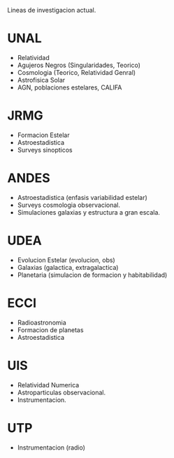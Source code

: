 Lineas de investigacion actual.

# UNAL
- Relatividad
- Agujeros Negros (Singularidades, Teorico)
- Cosmologia (Teorico, Relatividad Genral)
- Astrofisica Solar
- AGN, poblaciones estelares, CALIFA

# JRMG
- Formacion Estelar
- Astroestadistica
- Surveys sinopticos

# ANDES
- Astroestadistica (enfasis variabilidad estelar)
- Surveys cosmologia observacional.
- Simulaciones galaxias y estructura a gran escala.

# UDEA
- Evolucion Estelar (evolucion, obs)
- Galaxias (galactica, extragalactica)
- Planetaria (simulacion de formacion y habitabilidad)

# ECCI
- Radioastronomia
- Formacion de planetas
- Astroestadistica

# UIS
- Relatividad Numerica
- Astroparticulas observacional.
- Instrumentacion.

# UTP
- Instrumentacion (radio)